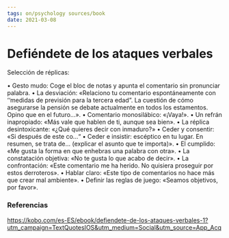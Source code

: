 ```yaml
---
tags: on/psychology sources/book
date: 2021-03-08
---
```

# Defiéndete de los ataques verbales

Selección de réplicas:

• Gesto mudo: Coge el bloc de notas y apunta el comentario sin pronunciar palabra.
• La desviación: «Relaciono tu comentario espontáneamente con ‘‘medidas de previsión para la tercera edad”. La cuestión de cómo asegurarse la pensión se debate actualmente en todos los estamentos. Opino que en el futuro...».
• Comentario monosilábico: «¡Vaya!».
• Un refrán inapropiado: «Más vale que hablen de ti, aunque sea bien».
• La réplica desintoxicante: «¿Qué quieres decir con inmaduro?»
• Ceder y consentir:  «Si después de este co…“
• Ceder e insistir: escéptico en tu lugar. En resumen, se trata de... (explicar el asunto que te importa)».
• El cumplido: «Me gusta la forma en que enhebras una palabra con otra».
• La constatación objetiva: «No te gusta lo que acabo de decir».
• La confrontación: «Este comentario me ha herido. No quisiera proseguir por estos derroteros».
• Hablar claro: «Este tipo de comentarios no hace más que crear mal ambiente».
• Definir las reglas de juego: «Seamos objetivos, por favor».

### Referencias

https://kobo.com/es-ES/ebook/defiendete-de-los-ataques-verbales-1?utm_campaign=TextQuotesIOS&utm_medium=Social&utm_source=App_Acq
